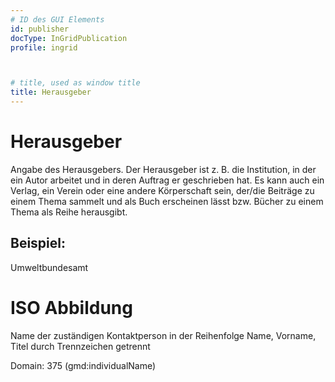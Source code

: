 ```yaml
---
# ID des GUI Elements
id: publisher
docType: InGridPublication
profile: ingrid



# title, used as window title
title: Herausgeber
---
```


# Herausgeber

Angabe des Herausgebers. Der Herausgeber ist z. B. die Institution, in der ein Autor arbeitet und in deren Auftrag er geschrieben hat. Es kann auch ein Verlag, ein Verein oder eine andere Körperschaft sein, der/die Beiträge zu einem Thema sammelt und als Buch erscheinen lässt bzw. Bücher zu einem Thema als Reihe herausgibt.

## Beispiel:

Umweltbundesamt

# ISO Abbildung

Name der zuständigen Kontaktperson in der Reihenfolge Name, Vorname, Titel durch Trennzeichen getrennt

Domain: 375 (gmd:individualName)
